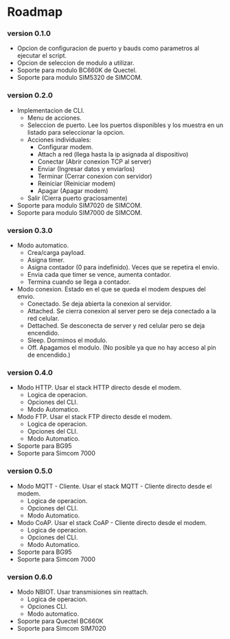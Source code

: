 # Roadmap
### version 0.1.0

- Opcion de configuracion de puerto y bauds como parametros al ejecutar el script.
- Opcion de seleccion de modulo a utilizar.
- Soporte para modulo BC660K de Quectel.
- Soporte para modulo SIM5320 de SIMCOM.

### version 0.2.0

- Implementacion de CLI.
    - Menu de acciones.
    - Seleccion de puerto. Lee los puertos disponibles y los muestra en un listado para seleccionar la opcion.
    - Acciones individuales:
        - Configurar modem.
        - Attach a red (llega hasta la ip asignada al dispositivo)
        - Conectar (Abrir conexion TCP al server)
        - Enviar (Ingresar datos y enviarlos)
        - Terminar (Cerrar conexion con servidor)
        - Reiniciar (Reiniciar modem)
        - Apagar (Apagar modem)
    - Salir (Cierra puerto graciosamente)
- Soporte para modulo SIM7020 de SIMCOM.
- Soporte para modulo SIM7000 de SIMCOM.

### version 0.3.0

- Modo automatico. 
    - Crea/carga payload.
    - Asigna timer.
    - Asigna contador (0 para indefinido). Veces que se repetira el envio.
    - Envia cada que timer se vence, aumenta contador.
    - Termina cuando se llega a contador.
- Modo conexion. Estado en el que se queda el modem despues del envio.
    - Conectado. Se deja abierta la conexion al servidor.
    - Attached. Se cierra conexion al server pero se deja conectado a la red celular.
    - Dettached. Se desconecta de server y red celular pero se deja encendido.
    - Sleep. Dormimos el modulo.
    - Off. Apagamos el modulo. (No posible ya que no hay acceso al pin de encendido.)

### version 0.4.0

- Modo HTTP. Usar el stack HTTP directo desde el modem.
    - Logica de operacion.
    - Opciones del CLI.
    - Modo Automatico.
- Modo FTP. Usar el stack FTP directo desde el modem.
    - Logica de operacion.
    - Opciones del CLI.
    - Modo Automatico.
- Soporte para BG95
- Soporte para Simcom 7000

### version 0.5.0

- Modo MQTT - Cliente. Usar el stack MQTT - Cliente directo desde el modem.
    - Logica de operacion.
    - Opciones del CLI.
    - Modo Automatico.
- Modo CoAP. Usar el stack CoAP - Cliente directo desde el modem.
    - Logica de operacion.
    - Opciones del CLI.
    - Modo Automatico.
- Soporte para BG95
- Soporte para Simcom 7000

### version 0.6.0

- Modo NBIOT. Usar transmisiones sin reattach.
    - Logica de operacion.
    - Opciones CLI.
    - Modo automatico.
- Soporte para Quectel BC660K
- Soporte para Simcom SIM7020

